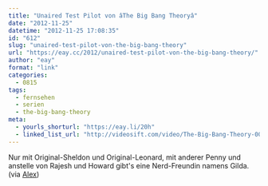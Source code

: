 ```yaml
---
title: "Unaired Test Pilot von âThe Big Bang Theoryâ"
date: "2012-11-25"
datetime: "2012-11-25 17:08:35"
id: "612"
slug: "unaired-test-pilot-von-the-big-bang-theory"
url: "https://eay.cc/2012/unaired-test-pilot-von-the-big-bang-theory/"
author: "eay"
format: "link"
categories:
  - 0815
tags:
  - fernsehen
  - serien
  - the-big-bang-theory
meta:
  - yourls_shorturl: "https://eay.li/20h"
  - linked_list_url: "http://videosift.com/video/The-Big-Bang-Theory-00x00-Unaired-Test-Pilot"
---
```


Nur mit Original-Sheldon und Original-Leonard, mit anderer Penny und anstelle von Rajesh und Howard gibt's eine Nerd-Freundin namens Gilda. (via [Alex](http://alex.pt/the-big-bang-theory-00x00-unaired-test-pilot/))
